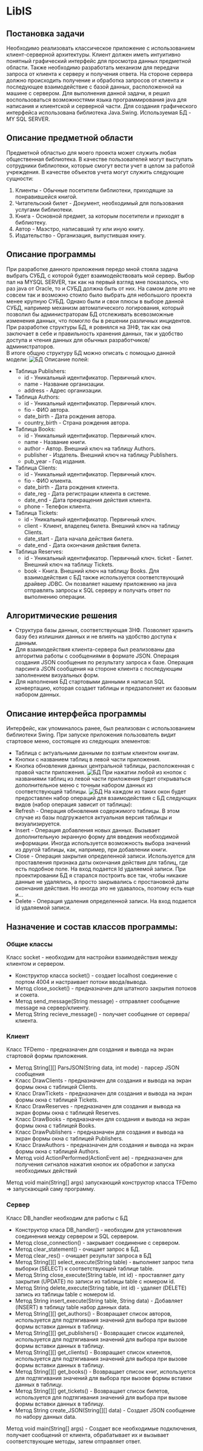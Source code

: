 # LibIS
## Постановка задачи
Необходимо реализовать классическое приложение с использованием клиент-серверной архитектуры. Клиент должен иметь интуитивно понятный графический интерфейс для просмотра данных предметной области. Также необходимо разработать механизм для передачи запроса от клиента к серверу и получения ответа. На стороне сервера должно происходить получение и обработка запросов от клиента и последующее взаимодействие с базой данных, расположенной на машине с сервером. Для выполнения данной задачи, я решил воспользоваться возможностями языка программирования java для написания и клиентской и серверной части. Для создания графического интерфейса использована библиотека Java.Swing. Используемая БД - MY SQL SERVER.

## Описание предметной области
Предметной областью для моего проекта может служить любая общественная библиотека. В качестве пользователей могут выступать сотрудники библиотеки, которые смогут вести учет в целом за работой учреждения. В качестве объектов учета могут служить следующие сущности:
1. Клиенты - Обычные посетители библиотеки, приходящие за понравившейся книгой.
2. Читательский билет - Документ, необходимый для пользования услугами библиотеки.
3. Книга - Основной предмет, за которым посетители и приходят в библиотеку.
4. Автор - Маэстро, написавший ту или иную книгу.
5. Издательство - Организация, выпустившая книгу.

## Описание программы
При разработке данного приложения передо мной стояла задача выбрать СУБД, с которой будет взаимодействовать мой сервер. Выбор пал на MYSQL SERVER, так как на первый взгляд мне показалось, что раз java от Oracle, то и СУБД должна быть от них. На самом деле это не совсем так и возможно стоило было выбрать для небольшого проекта менее крупную СУБД. Однако были и свои плюсы в выборе данной СУБД, например механизм автоматического логирования, который позволил бы администраторам БД отслеживать всевозможные изменения данных, что помогло бы в решении различных инцидентов. При разработке структуры БД, я ровнялся на 3НФ, так как она заключает в себе и правильность хранения данных, так и удобство доступа и чтения данных для обычных разработчиков/администраторов.  
В итоге общую структуру БД можно описать с помощью данной модели:
![БД](https://github.com/cevazrem/LibIS/assets/71120846/c2c4097b-01ec-4277-abdb-135775f6f9b5)
Описание полей:
- Таблица Publishers:
  -	id - Уникальный идентификатор. Первичный ключ.
  -	name - Название организации.
  -	address - Адрес организации.
- Таблица Authors:
  -	id - Уникальный идентификатор. Первичный ключ.
  -	fio - ФИО автора.
  -	date_birth - Дата рождения автора.
  -	country_birth - Страна рождения автора.
- Таблица Books:
  - id - Уникальный идентификатор. Первичный ключ.
  - name - Название книги.
  - author - Автор. Внешний ключ на таблицу Authors.
  -	publisher - Издатель. Внешний ключ на таблицу Publishers.
  -	pub_year - Год издания.
- Таблица Clients:
  - id - Уникальный идентификатор. Первичный ключ.
  -	fio - ФИО клиента.
  -	date_birth - Дата рождения клиента.
  -	date_reg - Дата регистрации клиента в системе.
  - date_end - Дата прекращения действия клиента.
  - phone - Телефон клиента.
- Таблица Tickets:
  -	id - Уникальный идентификатор. Первичный ключ.
  -	client - Клиент, владелец билета. Внешний ключ на таблицу Clients.
  -	date_start - Дата начала действия билета.
  -	date_end - Дата окончания действия билета.
- Таблица Reserves:
  -	id - Уникальный идентификатор. Первичный ключ.
  	ticket - Билет. Внешний ключ на таблицу Tickets.
  -	book - Книга. Внешний ключ на таблицу Books.
Для взаимодействия с БД также используется соответствующий драйвер JDBC. Он позваляет нашему приложению на java отправлять запросы к SQL серверу и получать ответ по выполнению операции.

## Алгоритмические решения
-	Структура базы данных, соответствующая 3НФ. Позволяет хранить базу без излишних данных и не влиять на удобство доступа к данным.
-	Для взаимодействия клиента-сервера был реализованы два алгоритма работы с сообщениями в формате JSON. Операция создания JSON сообщения по результату запроса к базе. Операция парсинга JSON сообщения на стороне клиента с последующим заполнением визуальных форм.
-	Для наполнения БД стартовыми данными я написал SQL конвертацию, которая создает таблицы и предзаполняет их базовым набором данных.

## Описание интерфейса программы
Интерфейс, как упоминалось ранее, был реализован с использованием библиотеки Swing.
При запуске приложения пользователь видит стартовое меню, состоящее из следующих элементов:
-	Таблица с актуальными данными по взятым клиентом книгам.
-	Кнопки с названием таблиц в левой части приложения.
-	Кнопка обновления данных центральной таблицы, расположенная с правой части приложения.
![БД](https://github.com/cevazrem/LibIS/assets/71120846/dfba0b28-a755-4192-be1e-60b27e81ab85)
При нажатии любой из кнопок с названиями таблиц из левой части приложения будет открываться дополнительное меню с точным набором данных из соответствующей таблицы.
![БД](https://github.com/cevazrem/LibIS/assets/71120846/2adf080f-3add-4924-a544-6328baa90638)
На каждом из таких окон будет предоставлен набор операций для взаимодействия с БД следующих видов (набор операция зависит от таблицы):
- Refresh - Операция обновления содержимого таблицы. В этом случае из базы подгружается актуальная версия таблицы и визуализируется.
- Insert - Операция добавления новых данных. Вызывает дополнительную экранную форму для введения необходимой информации. Иногда используется возможность выбора значений из другой таблицы, как, например, при добавлении книги.
- Close - Операция закрытия определенной записи. Используется для проставления признака даты окончания действия для таблиц, где есть подобное поле. На вход подается Id удаляемой записи. При проектировании БД я старался построить все так, чтобы никакие данные не удалялись, а просто закрывались с простановкой даты окончания действия. Но иногда это не удавалось, поэтому есть еще и...
- Delete - Операция удаления определенной записи. На вход подается id удаляемой записи.

## Назначение и состав классов программы:
### Общие классы
Класс socket - необходим для настройки взаимодействия между клиентом и сервером. 
-	Конструктор класса socket() - создает localhost соединение с портом 4004 и настраивает потоки ввода/вывода.
-	Метод close_socket() - предназначен для штатного закрытия потоков и сокета.
-	Метод send_message(String message) - отправляет сообщение message на сервер/клиенту.
-	Метод String recieve_message() - получает сообщение от сервера/клиента.
### Клиент
Класс TFDemo - предназначен для создания и вывода на экран стартовой формы приложения.
-	Метод String[][] ParsJSON(String data, int mode) - парсер JSON сообщения
-	Класс DrawClients - предназначен для создания и вывода на экран формы окна с таблицей Clients.
-	Класс DrawTickets - предназначен для создания и вывода на экран формы окна с таблицей Tickets.
-	Класс DrawReserves - предназначен для создания и вывода на экран формы окна с таблицей Reserves.
-	Класс DrawBooks - предназначен для создания и вывода на экран формы окна с таблицей Books.
-	Класс DrawPublishers - предназначен для создания и вывода на экран формы окна с таблицей Publishers.
-	Класс DrawAuthors - предназначен для создания и вывода на экран формы окна с таблицей Authors.
-	Метод void ActionPerformed(ActionEvent ae) - предназначен для получения сигналов нажатия кнопок их обработки и запуска необходимых действий

Метод void main(String[] args) запускающий конструктор класса TFDemo => запускающий саму программу.

### Сервер
Класс DB_handler необходим для работы с БД
-	Конструктор класа DB_handler() - необходим для установления соединения между сервером и SQL сервером.
-	Метод close_connection() - закрывает соединение с сервером.
-	Метод clear_statement() - очищает запрос в БД.
-	Метод clear_res() - очищает результат запроса в БД 
-	Метод  String[][] select_execute(String table) - выполняет запрос типа выборки (SELECT) к соответствующей таблице table.
-	Метод String close_execute(String table, int id) - проставляет дату закрытия (UPDATE) по записи из таблицы table c номером  id.
-	Метод String delete_execute(String table, int id) - удаляет (DELETE) запись из таблицы table с номером id.
-	Метод String insert_execute(String table, String data) - Добавляет (INSERT) в таблицу table набор данных data.
-	Метод String[][] get_authors() - Возвращает список авторов, используется для подтягивания значений для выбора при вызове формы вставки данных в таблицу.
-	Метод String[][] get_publishers() - Возвращает список издателей, используется для подтягивания значений для выбора при вызове формы вставки данных в таблицу.
-	Метод String[][] get_clients() - Возвращает список клиентов, используется для подтягивания значений для выбора при вызове формы вставки данных в таблицу.
-	Метод String[][] get_books() - Возвращает список книг, используется для подтягивания значений для выбора при вызове формы вставки данных в таблицу.
-	Метод String[][] get_tickets() - Возвращает список билетов, используется для подтягивания значений для выбора при вызове формы вставки данных в таблицу.
-	Метод String create_JSON(String[][] data) - Создает JSON сообщение по набору данных data.

Метод void main(String[] args) - Создает все необходимые подключения, получает сообщений от клиента, обрабатывает их и вызывает соответствующие методы, затем отправляет ответ.
